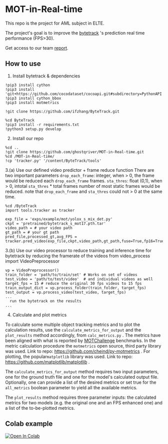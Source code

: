 # MOT-in-Real-time

This repo is the project for AML subject in ELTE.

The project's goal is to improve the [bytetrack](https://github.com/ifzhang/ByteTrack) 's prediction real time performance (FPS>30).

Get access to our team [report](https://docs.google.com/document/d/1CL5NLqxpi42jAJE1RuJuDSf8qFIHfQXw/edit?usp=sharing&ouid=109729230889422611512&rtpof=true&sd=true).

## How to use

1. Install bytetrack & dependencies
```shell
!pip3 install cython
!pip3 install 'git+https://github.com/cocodataset/cocoapi.git#subdirectory=PythonAPI'
!pip3 install cython_bbox
!pip3 install motmetrics

!git clone https://github.com/ifzhang/ByteTrack.git

%cd ByteTrack
!pip3 install -r requirements.txt
!python3 setup.py develop
```
2. Install our repo
```shell
%cd ..
!git clone https://github.com/ghostqriver/MOT-in-Real-time.git
%cd /MOT-in-Real-time/
!cp 'tracker.py' '/content/ByteTrack/tools'
```

3.(a) Use our defined video predictor + frame reduce function
There are two important parameters 
```drop_each_frame```: integer, when > 0, the frame would be reduced each ```drop_each_frame``` frames.
```sta_thres```: float (0,1), when > 0, intotal ```sta_thres``` * total frames number of most static frames would be reduced.
note that ```drop_each_frame``` and ```sta_thres``` could not > 0 at the same time.
```shell
%cd /ByteTrack
import tools.tracker as tracker

exp_file = 'exps/example/mot/yolox_s_mix_det.py'
ckpt = 'pretrained/bytetrack_s_mot17.pth.tar'
video_path = # your video path
gt_path = # your gt path
pred_file,processed_gt,avg_FPS = tracker.pred_video(exp_file,ckpt,video_path,gt_path,fuse=True,fp16=True,drop_each_frame=0,sta_thres=0.5)
```
3.(b) Use our video processor to reduce training and inference time for bytetrack by reducing the framerate of the videos
from video_process import VideoPreprocessor
```shell
vp = VideoPreprocessor()
train_folder = 'path/to/train/set' # Works on set of videos
test_video = 'path/to/test/video'  # and individual videos as well
target_fps = 15 # reduce the original 30 fps videos to 15 fps
train_output_dict = vp.process_folder(train_folder, target_fps)  
test_output = vp.process_video(test_video, target_fps)
...
  run the bytetrack on the results
...
```
4. Calculate and plot metrics

  To calculate some multiple object tracking metrics and to plot the calculation results, use the ```calculate_metrics_for_output``` and the ```plot_results``` method accordingly, from ```calc_metrics.py``` . The metrics have been aligned with what is reported by [MOTChallenge](https://motchallenge.net/) benchmarks. In the metric calculation procedure the ```motmetrics``` open source, third party library was used. Link to repo: https://github.com/cheind/py-motmetrics . For plotting,  the popular```matplotlib``` library was used. Link to repo: https://github.com/matplotlib/matplotlib .

The ```calculate_metrics_for_output``` method requires two input parameters, one for the ground truth file and one for the model's calculated output file. Optionally, one can provide a list of the desired metrics or set true for the ```all_metrics``` boolean parameter to yield all the available metrics. 

The ```plot_results``` method requires three parameter inputs: the calculated metrics for two models (e.g. the original one and an FPS enhanced one) and a list of the to-be-plotted metrics.




## Colab example

[![Open In Colab](https://colab.research.google.com/assets/colab-badge.svg)](https://colab.research.google.com/drive/1w_4PgAOQ-biOVtb2UCGuL2stxI_eCBpu?usp=sharing)
